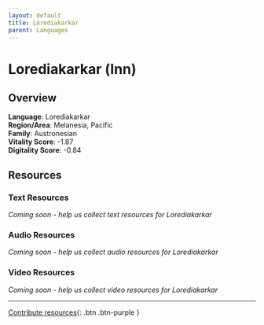 ```yaml
---
layout: default
title: Lorediakarkar
parent: Languages
---
```


# Lorediakarkar (lnn)

## Overview

**Language**: Lorediakarkar  
**Region/Area**: Melanesia, Pacific  
**Family**: Austronesian  
**Vitality Score**: -1.87  
**Digitality Score**: -0.84  

## Resources

### Text Resources
*Coming soon - help us collect text resources for Lorediakarkar*

### Audio Resources
*Coming soon - help us collect audio resources for Lorediakarkar*

### Video Resources
*Coming soon - help us collect video resources for Lorediakarkar*

---

[Contribute resources](https://fairtrain.github.io/){: .btn .btn-purple }
